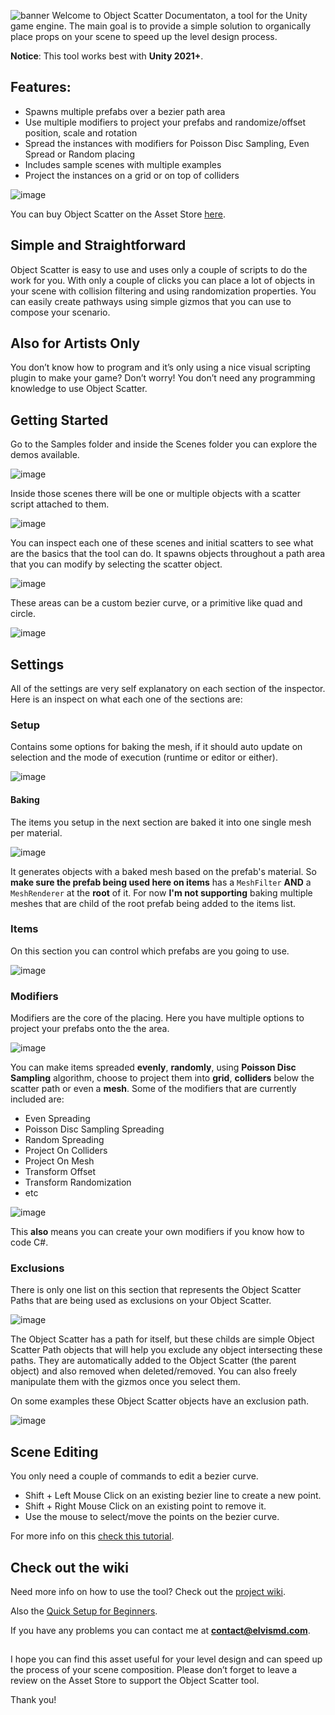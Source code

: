 
![banner](https://user-images.githubusercontent.com/9807602/156608653-227fd8e0-3b0f-42ca-85b9-89d7d81542a0.png)
Welcome to Object Scatter Documentaton, a tool for the Unity game engine.
The main goal is to provide a simple solution to organically place props on your scene to speed up the level design process.

**Notice**: This tool works best with **Unity 2021+**.

## Features:

- Spawns multiple prefabs over a bezier path area
- Use multiple modifiers to project your prefabs and randomize/offset position, scale and rotation
- Spread the instances with modifiers for Poisson Disc Sampling, Even Spread or Random placing
- Includes sample scenes with multiple examples
- Project the instances on a grid or on top of colliders

![image](https://user-images.githubusercontent.com/9807602/190620820-e99f147c-2db0-428d-96b9-ae383fe9ef50.png)

You can buy Object Scatter on the Asset Store [here](https://u3d.as/2kJE).

## Simple and Straightforward
Object Scatter is easy to use and uses only a couple of scripts to do the work for you. With only a couple of clicks you can place a lot of objects in your scene with collision filtering and using randomization properties. You can easily create pathways using simple gizmos that you can use to compose your scenario.

## Also for Artists Only
You don’t know how to program and it’s only using a nice visual scripting plugin to make your game? Don’t worry! You don’t need any programming knowledge to use Object Scatter.

## Getting Started
Go to the Samples folder and inside the Scenes folder you can explore the demos available.

![image](https://user-images.githubusercontent.com/9807602/156606095-975da580-9f45-498f-9460-6c3527a0f225.png)

Inside those scenes there will be one or multiple objects with a scatter script attached to them.

![image](https://user-images.githubusercontent.com/9807602/189502875-07523cd0-5d30-4ad6-acac-8d61ad23960e.png)

You can inspect each one of these scenes and initial scatters to see what are the basics that the tool can do.
It spawns objects throughout a path area that you can modify by selecting the scatter object.

![image](https://user-images.githubusercontent.com/9807602/189502943-dd798b26-8318-4eea-802f-04d264d65c07.png)

These areas can be a custom bezier curve, or a primitive like quad and circle.

![image](https://user-images.githubusercontent.com/9807602/189503012-07114be5-6108-4331-9f62-23870ad2433f.png)

## Settings
All of the settings are very self explanatory on each section of the inspector. Here is an inspect on what each one of the sections are:

### Setup
Contains some options for baking the mesh, if it should auto update on selection and the mode of execution (runtime or editor or either).

![image](https://user-images.githubusercontent.com/9807602/189503205-05b433ea-8c52-46a4-bec8-ebffca19c6f2.png)

#### Baking
The items you setup in the next section are baked it into one single mesh per material.

![image](https://user-images.githubusercontent.com/9807602/189505117-b26b1430-9895-41da-bc56-d624b2f1d04b.png)

It generates objects with a baked mesh based on the prefab's material.
So **make sure the prefab being used here on items** has a `MeshFilter` **AND** a `MeshRenderer` at the **root** of it.
For now **I'm not supporting** baking multiple meshes that are child of the root prefab being added to the items list.

### Items
On this section you can control which prefabs are you going to use. 

![image](https://user-images.githubusercontent.com/9807602/189505002-c585b895-ce09-40c0-8c48-2f70012a33a5.png)

### Modifiers
Modifiers are the core of the placing. Here you have multiple options to project your prefabs onto the the area.

![image](https://user-images.githubusercontent.com/9807602/189504777-999a306e-1faf-493f-8d98-1bd9f2a0bf10.png)

You can make items spreaded **evenly**, **randomly**, using **Poisson Disc Sampling** algorithm, choose to project them into **grid**, **colliders** below the scatter path or even a **mesh**. 
Some of the modifiers that are currently included are:
- Even Spreading
- Poisson Disc Sampling Spreading
- Random Spreading
- Project On Colliders
- Project On Mesh
- Transform Offset
- Transform Randomization
- etc

![image](https://user-images.githubusercontent.com/9807602/189504879-b3627dd5-1d3c-440c-b9d3-f2a8a1aaa2af.png)

This **also** means you can create your own modifiers if you know how to code C#. 

### Exclusions
There is only one list on this section that represents the Object Scatter Paths that are being used as exclusions on your Object Scatter. 

![image](https://user-images.githubusercontent.com/9807602/189505246-e07c1719-794c-45cd-b2c2-366188746b1a.png)

The Object Scatter has a path for itself, but these childs are simple Object Scatter Path objects that will help you exclude any object intersecting these paths. 
They are automatically added to the Object Scatter (the parent object) and also removed when deleted/removed. 
You can also freely manipulate them with the gizmos once you select them.

On some examples these Object Scatter objects have an exclusion path. 

![image](https://user-images.githubusercontent.com/9807602/189505238-0a453eb5-ca10-4e2c-85cb-e58d42ed4691.png)

## Scene Editing
You only need a couple of commands to edit a bezier curve.
- Shift + Left Mouse Click on an existing bezier line to create a new point.
- Shift + Right Mouse Click on an existing point to remove it.
- Use the mouse to select/move the points on the bezier curve.

For more info on this [check this tutorial](https://github.com/elvismd/object_scatter_docs/wiki/Scene-View-Tools).

## Check out the wiki
Need more info on how to use the tool? Check out the [project wiki](https://github.com/elvismd/object_scatter_docs/wiki).

Also the [Quick Setup for Beginners](https://github.com/elvismd/object_scatter_docs/wiki/Quick-Setup-for-Beginners).

If you have any problems you can contact me at **contact@elvismd.com**.

##

I hope you can find this asset useful for your level design and can speed up the process of your scene composition. 
Please don’t forget to leave a review on the Asset Store to support the Object Scatter tool.

Thank you!
